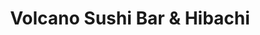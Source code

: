 ---
layout: place
title: Volcano Sushi Bar & Hibachi
permalink: /oklahoma/oklahoma-city/volcano-sushi-bar-hibachi.html
stateAbbr: OK
stateName: Oklahoma
cityName: Oklahoma City
seo:
  type: restaurant
  links: null
place_id: ChIJIQgKppUTsocRUmqrsSfJSFQ
photos:
  - name: >-
      places/ChIJIQgKppUTsocRUmqrsSfJSFQ/photos/AeeoHcL2dfXfW9wgKZ-QizCjchkC_QC1GhmbIQcvm3FWu-RMRhiRwx3GhdAaal_618Gg-tfJW5Zef0v9qWjhrUjUIKI3GISOYo9iqFQ3SauGaKDxaVEhvJ80ArrFr2c2O7cF-cZyN14BZf9tywjKv4Zn7X8lNTW_mTKsp1MizyIvqBxcUxDOVH5Y9v1m7XFV7IpAoGEmgE40XG4sB1srOAyFAJ2SwDwFjUD6KBoFwRxiyixuqvS547Q8qtSJHnlyQwhmCCPS9pnq_snwgJZoGsXvYbLJh3EpGnzDVi5ZPIkUdDlzUlsds-rP1AxrM1hkNBSmLQ3lDGHuiywWjlGxYAvgUxQz8MAoJ5drVbWTHZFWrIEKkwBVXoQMwAJTORihV7216hvM08lN6nystGNRis6H0l8jiDg-WqoAas8H_DZ5BPBqXQ
    widthPx: 3024
    heightPx: 4032
    authorAttributions:
      - displayName: Thom Thom Jose
        uri: https://maps.google.com/maps/contrib/113841707015106160950
        photoUri: >-
          https://lh3.googleusercontent.com/a-/ALV-UjXEHtPdb-uGB_Z_PJbFCGr2z2Q55ZWg841WcBmelN2kIciBkrY3=s100-p-k-no-mo
    flagContentUri: >-
      https://www.google.com/local/imagery/report/?cb_client=maps_api_places.places_api&image_key=!1e10!2sCIHM0ogKEICAgIDR59WIEQ&hl=en-US
    googleMapsUri: >-
      https://www.google.com/maps/place//data=!3m4!1e2!3m2!1sCIHM0ogKEICAgIDR59WIEQ!2e10!4m2!3m1!1s0x87b21395a60a0821:0x5448c927b1ab6a52
  - name: >-
      places/ChIJIQgKppUTsocRUmqrsSfJSFQ/photos/AeeoHcKX4zQ35IWRxAv4gNjX2Q_FMDkmUE1tkHWXJee2J7vNlBPDC0lJc6uvi8qWKSzyJYb5QRsSZ3qijwjYjZmAcl_MaPCgV5ZcQ90u6kRMfxdhw37RvsP9zFXWjraCO5Dn68W2Quicc9OaSyLxkKLfyazz69UFMLmdEs77hplewln-sK9kNSWoyWPaV9fBG4zk2rXACXA7nMDQ4U_Ec8y0ME7zzyFIcx-l88gW_OfOvjWapK4TRqqfmBLl0SoFe8KeYQn5laZO5dBmnqX4QQNfsFvh7eKTzc9ZIXQESjlbILbZ-D-kTCS_e-9Sa9s-e0xY00tjQzTjPd8M29OQf-ySbYnAvvFM7H4B1myQ2SBOwjQtoiLH6PeUQgYjdwM3Ab9rYljSfL5hkHFH02KHUeu1bVG70IbFkuY_wYHBPILH5QKiGHmW
    widthPx: 4032
    heightPx: 3024
    authorAttributions:
      - displayName: Zo Marcy
        uri: https://maps.google.com/maps/contrib/100972965510037520997
        photoUri: >-
          https://lh3.googleusercontent.com/a-/ALV-UjXNMO5TxkqyQ_UnqHxmfEpwhR0agUkcJ1dZUKkZbCM4aiiyDl_PRA=s100-p-k-no-mo
    flagContentUri: >-
      https://www.google.com/local/imagery/report/?cb_client=maps_api_places.places_api&image_key=!1e10!2sCIHM0ogKEICAgICHp8LLxAE&hl=en-US
    googleMapsUri: >-
      https://www.google.com/maps/place//data=!3m4!1e2!3m2!1sCIHM0ogKEICAgICHp8LLxAE!2e10!4m2!3m1!1s0x87b21395a60a0821:0x5448c927b1ab6a52
  - name: >-
      places/ChIJIQgKppUTsocRUmqrsSfJSFQ/photos/AeeoHcKoeSq4Xy8KDOA672FuLJB_OYziril4Xm5VrBHrqZq48Ngo-91jdC-0E-6Ka33nASTDUn0AsRvJDkJzEt62njJ4DydyzwdIMJYH7pZ_8BPQQI9h03stPlRem-TgrEh4F0gLS4qPCY-q65Ei72Ei9HxeumnMFEyr0zKfx9vKDoYWn1emL_aoDuewMe6uls6qhoxyVBILyRh3CuYLUWQ6QOLD7gYyXDG-1EqVx7EUFhw27SYCb3hpaEJHBotYRuCvysd1W6Nm1CnVDZZ8VKC1eGKJYnsMk8Ky_7hsLz1fs5808JXb8axW5oAbsd1Ba39TgAKFWp9_l3yzi_16b7xBF6BzeIX9oMBm5WB_KKULZIbADdUk0iBrQFDPjpBGwFMjA7jeZnguYh1KQOOIlTGdl_ZZRKwlo74eBHiUo79EPj2EAFpg
    widthPx: 4080
    heightPx: 2296
    authorAttributions:
      - displayName: Tim Wheeler
        uri: https://maps.google.com/maps/contrib/109520940290027834293
        photoUri: >-
          https://lh3.googleusercontent.com/a/ACg8ocLrkvyhNrRTspQxV3FMsFlov83OATxGzgtJG97Qjj40Ly26tQ=s100-p-k-no-mo
    flagContentUri: >-
      https://www.google.com/local/imagery/report/?cb_client=maps_api_places.places_api&image_key=!1e10!2sCIHM0ogKEICAgMCwnZOhxgE&hl=en-US
    googleMapsUri: >-
      https://www.google.com/maps/place//data=!3m4!1e2!3m2!1sCIHM0ogKEICAgMCwnZOhxgE!2e10!4m2!3m1!1s0x87b21395a60a0821:0x5448c927b1ab6a52
  - name: >-
      places/ChIJIQgKppUTsocRUmqrsSfJSFQ/photos/AeeoHcIDyqFuA3iMLoM3c60lEWRtC2HkuVfJP6HLc43QbLRSjEd1eaFxkLXVFDj57FD_MG1T7_DzDr_ENbm0rJUlO2JAcYU2Ik-V057kKZGHnqTQCXlqEBz5JBkllmiB-rftjyqbFHpevqiHGay84BzpH3My1QCNDVSZZ9HgSUDo_aXMGtRsoauaz6etfTqJ51l_vIOWA4l2OfYnHuEaIBiTp0-ZGcj62B3_UH58QBxDytfYhJCnN1nTIbzFB3TlLOFnlC7HgEK6Q9z1xVzq5GtocBya-olxp1ZhyiUp2MeRof4NRNqoBlsI3F_nCOZyOp6IPHRvLD-wH_zSFmC4X-q1oPOG7mQttrz7k71p0Z8Z1Qcn278xCHwEzON5fJoluHMS5rpDXbqT0gOFEtBN960q1r19Cwi91VaMSyaNHGawp3Jo6g
    widthPx: 4800
    heightPx: 3600
    authorAttributions:
      - displayName: gumaro valencia
        uri: https://maps.google.com/maps/contrib/109701928511166758160
        photoUri: >-
          https://lh3.googleusercontent.com/a-/ALV-UjVx6L-vu7qeANaf7k98RLK6DCMHWyvpfUYNP3ila_OAh0PT9jcf=s100-p-k-no-mo
    flagContentUri: >-
      https://www.google.com/local/imagery/report/?cb_client=maps_api_places.places_api&image_key=!1e10!2sCIHM0ogKEICAgICLl4-JUg&hl=en-US
    googleMapsUri: >-
      https://www.google.com/maps/place//data=!3m4!1e2!3m2!1sCIHM0ogKEICAgICLl4-JUg!2e10!4m2!3m1!1s0x87b21395a60a0821:0x5448c927b1ab6a52
  - name: >-
      places/ChIJIQgKppUTsocRUmqrsSfJSFQ/photos/AeeoHcLHGrA9imCyVEwmcGoyL3VGH5Pv1nMNnFJ1tCWqmy2lK8Aurfp_69b_ZXELg1VMf7DVf43Gi6_dvmdfSx-BLE89f1od6fxOZ4ojQPnZADASvU51r-TBgSvA5kAU_bRzEqwR221xbWXq5bI-RljhwKuvrkjWZIWO_6v5T7vk67dGSP2Rq0ovHMz3YPZIndPh_BNTVSPyPH5PLF8ImHk0f2VBQkJPsbo0m78JjgSKVQz2BwswubQwJj2vmSBw3BR63DSfXMnO3U5Epp1uExCkeS_VOkNNyk-I4BoWUAn4K20C1KtRznEdm7WnHGjm4h1Fu57Qq36q4rfwpqHAwZyuwICYCMA6WKHyzT9p_sXSugYHcCWsfCNDr2e38uKfXYRoAXENBL5zUBaJBkkpHSRoOplT37UYSoV5cw1OK2LDZ5yqozEb
    widthPx: 3024
    heightPx: 4032
    authorAttributions:
      - displayName: Josh Davilla
        uri: https://maps.google.com/maps/contrib/101553538524767960796
        photoUri: >-
          https://lh3.googleusercontent.com/a-/ALV-UjVt3aGtBfRwbJGOxW-xRiIRSd7yFn5dU0kr8aOS0XHAVDQU2DUi=s100-p-k-no-mo
    flagContentUri: >-
      https://www.google.com/local/imagery/report/?cb_client=maps_api_places.places_api&image_key=!1e10!2sCIHM0ogKEICAgMDgp5_QkwE&hl=en-US
    googleMapsUri: >-
      https://www.google.com/maps/place//data=!3m4!1e2!3m2!1sCIHM0ogKEICAgMDgp5_QkwE!2e10!4m2!3m1!1s0x87b21395a60a0821:0x5448c927b1ab6a52
  - name: >-
      places/ChIJIQgKppUTsocRUmqrsSfJSFQ/photos/AeeoHcJDZmOgaxLWjC2gExyjKRwIg-3E1T5Uy61Mqjoc8pW7XkepnuT5S1ZQ8I2sRBq659BduotucdoZcVzICfnU4Dk0FaRCBqV7R-38qTB4BRLbQSgK2SdpHINy_6Xsgu80G4sYMCt1Hd0U_Kd2R8JQz9YMT_EoguSu-zW6bGoui7f2obqNhMaJZ9-hzI4d2vKDQjRwPodxhzlr38gTeXFxq05nTT43a1bZYGd3SUjZ2W-NGeKZkjVCiO3_4MewC4Au8FtNgGL3gYVSS8SEHILlQY2IKrvP60HKpHjAz-98p_vA7TfD9dBHm81n6jqC2dwxAeumw7Q6IumhCEdQ6Lxc-FDWlD-W_fHpRzI3vl5LarpYBuFIOinpXeG9T-W_I6ZBWEObYzhMuW6mvG3p1hpptLrAMYGz2eDbwVjwqcZeRPOiz1to
    widthPx: 1080
    heightPx: 810
    authorAttributions:
      - displayName: Drew
        uri: https://maps.google.com/maps/contrib/115752191995965860031
        photoUri: >-
          https://lh3.googleusercontent.com/a-/ALV-UjX13eX8Eny8EiUlSc9t6YS7-jk7fOy9Agvp8To3onwToChOqnuq=s100-p-k-no-mo
    flagContentUri: >-
      https://www.google.com/local/imagery/report/?cb_client=maps_api_places.places_api&image_key=!1e10!2sCIHM0ogKEICAgIDDlPb8pQE&hl=en-US
    googleMapsUri: >-
      https://www.google.com/maps/place//data=!3m4!1e2!3m2!1sCIHM0ogKEICAgIDDlPb8pQE!2e10!4m2!3m1!1s0x87b21395a60a0821:0x5448c927b1ab6a52
  - name: >-
      places/ChIJIQgKppUTsocRUmqrsSfJSFQ/photos/AeeoHcKmvGIPkCmIK-ZhT1n66U-f0A7b_9Y2EszcpStyGxicw4UXEQxne5fnXgR5_t8SuwdaGJu9EVRZVbuISU94ZPET8bmKJooyi5QKlTcYnrtE6qvpVhgaJo0-jy0WS5TDShIVz5eK7NQE2_qJriTwlOxynaxZJHNS8q6rBRV9SAJ0v3hVaompPYwWVASUOlgVcbPxxm1b1ZVhHJsd8TW3Pjs5CVYaSTkZKp0Ga6UaHQgjWlERbO9gm3eX5_YVFnsbgglvF9dJmQmOnhkAE-SaV8pHO90N2h2kcjhoCh2gWHxx0vub8-sp3_mKTY3hll3KLLF6Dragkp2jzqGCxBKlnoSW66Ww-M9SP1-AJJYfwQnNVzRuhaZOyPqtYsDR2bue2SBED4DbVwX-cORMkxbxfi6uvvP4QihwN4olBsxhcJNC6IBj
    widthPx: 4032
    heightPx: 3024
    authorAttributions:
      - displayName: Leslie Damron
        uri: https://maps.google.com/maps/contrib/106588947845717508662
        photoUri: >-
          https://lh3.googleusercontent.com/a/ACg8ocJ3lBkjc5fXHXTmfoz5HlLGIjaktmEpAh04rs67iv6nLNpS_w=s100-p-k-no-mo
    flagContentUri: >-
      https://www.google.com/local/imagery/report/?cb_client=maps_api_places.places_api&image_key=!1e10!2sCIHM0ogKEICAgICGz9TZ1wE&hl=en-US
    googleMapsUri: >-
      https://www.google.com/maps/place//data=!3m4!1e2!3m2!1sCIHM0ogKEICAgICGz9TZ1wE!2e10!4m2!3m1!1s0x87b21395a60a0821:0x5448c927b1ab6a52
  - name: >-
      places/ChIJIQgKppUTsocRUmqrsSfJSFQ/photos/AeeoHcJ8GbUnNvWlgCVnWoJYHjPJJ1R57o17bgUqXT-2p09zTDe31sNCLzvqh2ECoiW_Y2sPriUESGBpjVTOqO-kaObMjBMh0cZxEm7XDdyd8LIOk_BPjdrj0THp7h2hN-COr-5OI929ASgWIQarpcJfL3i8-NUyYZpU5dY-9P1km89-6Sp73g2KWmB0RzO_sCHEs8XfYTdgZo7WfOLzSMEQHthyYNy7pkeq6RwV5SDXbkuODmFHyPdfBbrgkKnCUsrqo9AG5bUs_Sz4du0iOlFzGHrt-fzcvP4HUa0PDxWTIqOEDaHMbZL-SSwuQp-MpXVzDtj7yg4Cs2JVO2dKCS01IJFJamzZvR0cUeNymI_10YrFqlWP_h2gDjP1Xh1moxCCxm0fDyOMw9PBztbGMeRslyJs81Kv0EinG9IUsG2qhQr64A
    widthPx: 3600
    heightPx: 4800
    authorAttributions:
      - displayName: Taylor Schoolcraft
        uri: https://maps.google.com/maps/contrib/111494240749061783565
        photoUri: >-
          https://lh3.googleusercontent.com/a/ACg8ocLkaj_pDI5jnS-jf6AFORzXImpMjovwBEb9zDeLMuOYVfb6_A=s100-p-k-no-mo
    flagContentUri: >-
      https://www.google.com/local/imagery/report/?cb_client=maps_api_places.places_api&image_key=!1e10!2sCIHM0ogKEICAgIC7rZTPSA&hl=en-US
    googleMapsUri: >-
      https://www.google.com/maps/place//data=!3m4!1e2!3m2!1sCIHM0ogKEICAgIC7rZTPSA!2e10!4m2!3m1!1s0x87b21395a60a0821:0x5448c927b1ab6a52
  - name: >-
      places/ChIJIQgKppUTsocRUmqrsSfJSFQ/photos/AeeoHcLIpnFeO6XuE2q7zgQ_Cx_QLWCXcxjsLU9_M6evGR248Mh78bD5RIGOtsFiTp7XOtb_qoX-q-lLfU1K2FVseOWulXKfdN33cO2z5rNK953bU0oQ3u9iaG4SLaZvHiA-CFjBM_f7ylRCCimZv2WFsNxdcqlfYjq58hzwe3mDgLHO7dQuLJl6CP0p0xa0D9zFFxWTHaYdTDn1NP7YMv1JfVRIatNMuA41_pdu2b4SjZrbdUoV_AsHlIKMVuYi-_4yZVewv4drsEHqjL3sWyCRXoi6kPf8mWkAUQy_UFEMvryjkWO4DWoeMTnxEtwP9-1CK8I7d9l8gWTlAxzRA44N9US3NldGZbjY5L2oNoKR8r6XZotBJJY5XIns7IpC7lioKw9LDBVJcFioL4ASOym0Lh3d0nxwkxygVINeSEz7mWbVVw
    widthPx: 3000
    heightPx: 4000
    authorAttributions:
      - displayName: Blair Chimuela
        uri: https://maps.google.com/maps/contrib/108020464425367959366
        photoUri: >-
          https://lh3.googleusercontent.com/a-/ALV-UjV79nDwk3dm0RLvOz1nC05t9I3fta9w_RnVWqME-De_B9UWliAPFQ=s100-p-k-no-mo
    flagContentUri: >-
      https://www.google.com/local/imagery/report/?cb_client=maps_api_places.places_api&image_key=!1e10!2sCIHM0ogKEICAgICvzZmXUQ&hl=en-US
    googleMapsUri: >-
      https://www.google.com/maps/place//data=!3m4!1e2!3m2!1sCIHM0ogKEICAgICvzZmXUQ!2e10!4m2!3m1!1s0x87b21395a60a0821:0x5448c927b1ab6a52
  - name: >-
      places/ChIJIQgKppUTsocRUmqrsSfJSFQ/photos/AeeoHcKFN8PbRtgAGEtOclhSoi4mgyAX3aIBgwcfZVLFLNk-UniIkH0KkIvLrrOQnxpPaZxwWeINYVQxb9TBrg0tM0jSB8bFEFWSNrkppvXP06z4c_FhGXc2Qg_mrIaoobBxUBhNWdrroJbFZ0wobdnEEiWw4cEdOWBKWdI1JpFn1wMrsl3F2i_etuPalL5EIrNcnCklmtZZqvgAgETgsk1BdWfYfhRgv0KtgQGtjds40hsrsmznTC5Kr6vX7U6lXmEN7H2b_Bn3xIiENceRrLAD8HFITs38CGjGeup0vTAGGZ_LntdgjKeG5GeaY2-Hr3BujMnx-T-tRrHMihwb593i2gDqSmaa1d2YLPhBcOODG7YHek1xmL49FdeVmuF1s2Bzy8iPt-EVk18JOi9vJS236oFtpapi7FRdG6suMlnY4Ac
    widthPx: 4080
    heightPx: 3072
    authorAttributions:
      - displayName: Bill Wolff
        uri: https://maps.google.com/maps/contrib/108989667979835330957
        photoUri: >-
          https://lh3.googleusercontent.com/a-/ALV-UjV1twaozZ-N8CIxpHmzH2VoSALwroRgcp-_vSTwmJ80DxH9D1XnwA=s100-p-k-no-mo
    flagContentUri: >-
      https://www.google.com/local/imagery/report/?cb_client=maps_api_places.places_api&image_key=!1e10!2sCIHM0ogKEICAgIDhrc7bVQ&hl=en-US
    googleMapsUri: >-
      https://www.google.com/maps/place//data=!3m4!1e2!3m2!1sCIHM0ogKEICAgIDhrc7bVQ!2e10!4m2!3m1!1s0x87b21395a60a0821:0x5448c927b1ab6a52
address: '1609 Penn Park Blvd #10, Oklahoma City, OK 73159, USA'
street: '1609 Penn Park Blvd #10'
city: Oklahoma City
state: OK
zip: '73159'
country: USA
neighborhood: Central Oklahoma City
latitude: '35.393185'
longitude: '-97.545049'
accessibility_options:
  wheelchairAccessibleParking: true
  wheelchairAccessibleEntrance: true
  wheelchairAccessibleRestroom: true
  wheelchairAccessibleSeating: true
business_status: OPERATIONAL
name: Volcano Sushi Bar & Hibachi
google_maps_links:
  directionsUri: >-
    https://www.google.com/maps/dir//''/data=!4m7!4m6!1m1!4e2!1m2!1m1!1s0x87b21395a60a0821:0x5448c927b1ab6a52!3e0
  placeUri: https://maps.google.com/?cid=6073325269830822482
  writeAReviewUri: >-
    https://www.google.com/maps/place//data=!4m3!3m2!1s0x87b21395a60a0821:0x5448c927b1ab6a52!12e1
  reviewsUri: >-
    https://www.google.com/maps/place//data=!4m4!3m3!1s0x87b21395a60a0821:0x5448c927b1ab6a52!9m1!1b1
  photosUri: >-
    https://www.google.com/maps/place//data=!4m3!3m2!1s0x87b21395a60a0821:0x5448c927b1ab6a52!10e5
primary_type: Sushi Restaurant
opening_hours: null
secondary_opening_hours: null
phone: null
price_level: null
price_range: null
rating: null
rating_count: 0
website: null
description: >-
  Discover Volcano Sushi Bar & Hibachi in Oklahoma City$$$In Oklahoma City, OK,
  Volcano Sushi Bar & Hibachi is a casual favorite for those seeking top-rated
  sushi restaurants in the area, offering a wide array of fresh rolls and
  hibachi dishes that cater to lunch and dinner cravings. This spot stands out
  with its welcoming atmosphere and extensive menu, making it an ideal choice
  for anyone exploring sushi places near me with a focus on quality and variety.
  Accessibility features like wheelchair-friendly parking and entrances add to
  the convenience, ensuring everyone can enjoy the experience. Whether you're in
  the mood for flavorful options that highlight Japanese-inspired cuisine, it's
  a go-to destination for a relaxed yet satisfying meal in Central Oklahoma
  City.
generative_summary: >-
  Discover Volcano Sushi Bar & Hibachi in Oklahoma City$$$In Oklahoma City, OK,
  Volcano Sushi Bar & Hibachi is a casual favorite for those seeking top-rated
  sushi restaurants in the area, offering a wide array of fresh rolls and
  hibachi dishes that cater to lunch and dinner cravings. This spot stands out
  with its welcoming atmosphere and extensive menu, making it an ideal choice
  for anyone exploring sushi places near me with a focus on quality and variety.
  Accessibility features like wheelchair-friendly parking and entrances add to
  the convenience, ensuring everyone can enjoy the experience. Whether you're in
  the mood for flavorful options that highlight Japanese-inspired cuisine, it's
  a go-to destination for a relaxed yet satisfying meal in Central Oklahoma
  City.
generative_disclosure: Summarized by AI using the Grok-3-Mini model.
reviews: null
review_summary: >-
  What Visitors Are Saying About the Sushi$$$Folks often highlight the delicious
  and fresh sushi at this spot, with standout rolls delivering a perfect blend
  of flavors that keep diners coming back for more. Many appreciate the
  reasonable prices on drinks like sake, making it a smart pick for an
  affordable outing without skimping on taste. Service tends to be quick and
  friendly, helping create a welcoming vibe that enhances the overall visit. The
  clean, modern setting gets plenty of nods for its comfortable feel, rounding
  out a positive experience for groups or solo diners. All in all, it's a solid
  choice for anyone hunting for reliable sushi restaurants near me, blending
  good value with enjoyable vibes.
review_disclosure: Summarized by AI using the Grok-3-Mini model.
parking_options: null
payment_options: null
allow_dogs: null
curbside_pickup: null
delivery: null
dine_in: null
good_for_children: null
good_for_groups: null
good_for_sports: null
live_music: null
menu_for_children: null
outdoor_seating: null
reservable: null
restroom: null
serves_beer: null
serves_breakfast: null
serves_brunch: null
serves_cocktails: null
serves_coffee: null
serves_dinner: null
serves_dessert: null
serves_lunch: null
serves_vegetarian_food: null
serves_wine: null
takeout: null
update_category: pro
places_description: null

---